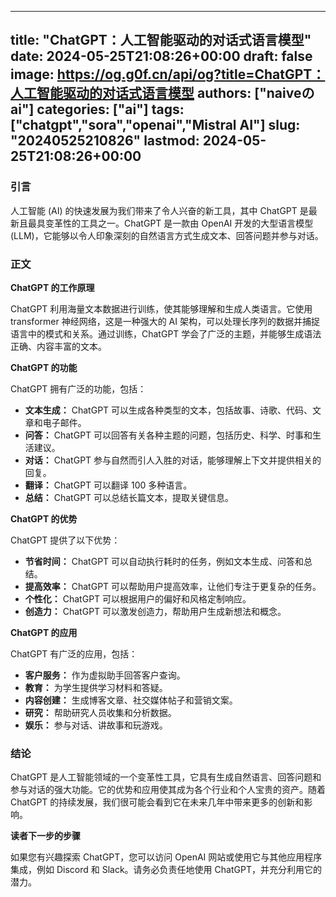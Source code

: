 
---
title: "ChatGPT：人工智能驱动的对话式语言模型"
date: 2024-05-25T21:08:26+00:00
draft: false
image: https://og.g0f.cn/api/og?title=ChatGPT：人工智能驱动的对话式语言模型
authors: ["naiveのai"]
categories: ["ai"]
tags: ["chatgpt","sora","openai","Mistral AI"]
slug: "20240525210826"
lastmod: 2024-05-25T21:08:26+00:00
---
### 引言

人工智能 (AI) 的快速发展为我们带来了令人兴奋的新工具，其中 ChatGPT 是最新且最具变革性的工具之一。ChatGPT 是一款由 OpenAI 开发的大型语言模型 (LLM)，它能够以令人印象深刻的自然语言方式生成文本、回答问题并参与对话。

### 正文

**ChatGPT 的工作原理**

ChatGPT 利用海量文本数据进行训练，使其能够理解和生成人类语言。它使用 transformer 神经网络，这是一种强大的 AI 架构，可以处理长序列的数据并捕捉语言中的模式和关系。通过训练，ChatGPT 学会了广泛的主题，并能够生成语法正确、内容丰富的文本。

**ChatGPT 的功能**

ChatGPT 拥有广泛的功能，包括：

* **文本生成：** ChatGPT 可以生成各种类型的文本，包括故事、诗歌、代码、文章和电子邮件。
* **问答：** ChatGPT 可以回答有关各种主题的问题，包括历史、科学、时事和生活建议。
* **对话：** ChatGPT 参与自然而引人入胜的对话，能够理解上下文并提供相关的回复。
* **翻译：** ChatGPT 可以翻译 100 多种语言。
* **总结：** ChatGPT 可以总结长篇文本，提取关键信息。

**ChatGPT 的优势**

ChatGPT 提供了以下优势：

* **节省时间：** ChatGPT 可以自动执行耗时的任务，例如文本生成、问答和总结。
* **提高效率：** ChatGPT 可以帮助用户提高效率，让他们专注于更复杂的任务。
* **个性化：** ChatGPT 可以根据用户的偏好和风格定制响应。
* **创造力：** ChatGPT 可以激发创造力，帮助用户生成新想法和概念。

**ChatGPT 的应用**

ChatGPT 有广泛的应用，包括：

* **客户服务：** 作为虚拟助手回答客户查询。
* **教育：** 为学生提供学习材料和答疑。
* **内容创建：** 生成博客文章、社交媒体帖子和营销文案。
* **研究：** 帮助研究人员收集和分析数据。
* **娱乐：** 参与对话、讲故事和玩游戏。

### 结论

ChatGPT 是人工智能领域的一个变革性工具，它具有生成自然语言、回答问题和参与对话的强大功能。它的优势和应用使其成为各个行业和个人宝贵的资产。随着 ChatGPT 的持续发展，我们很可能会看到它在未来几年中带来更多的创新和影响。

**读者下一步的步骤**

如果您有兴趣探索 ChatGPT，您可以访问 OpenAI 网站或使用它与其他应用程序集成，例如 Discord 和 Slack。请务必负责任地使用 ChatGPT，并充分利用它的潜力。